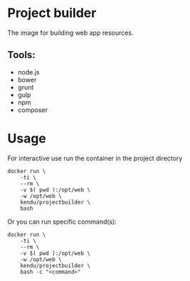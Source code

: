 # Project builder

The image for building web app resources.

## Tools:

* node.js
* bower
* grunt
* gulp
* npm
* composer

# Usage

For interactive use run the container in the project directory

```
docker run \
    -ti \
    --rm \
    -v $( pwd ):/opt/web \
    -w /opt/web \
    kendu/projectbuilder \
    bash
```
Or you can run specific command(s):

```
docker run \
    -ti \
    --rm \
    -v $( pwd ):/opt/web \
    -w /opt/web \
    kendu/projectbuilder \
    bash -c "<command>"
```
